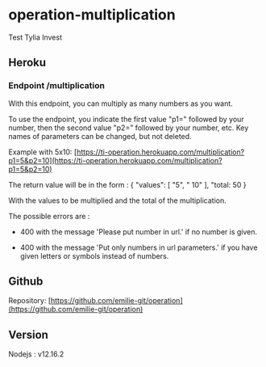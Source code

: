 # operation-multiplication

Test Tylia Invest

## Heroku

### Endpoint /multiplication

With this endpoint, you can multiply as many numbers as you want.

To use the endpoint, you indicate the first value "p1=" followed by your number, then the second value "p2=" followed by your number, etc.
Key names of parameters can be changed, but not deleted.

Example with 5x10: [https://ti-operation.herokuapp.com/multiplication?p1=5&p2=10](https://ti-operation.herokuapp.com/multiplication?p1=5&p2=10)

The return value will be in the form :
{
    "values": [
        "5",
        " 10"
    ],
    "total: 50
}

With the values to be multiplied and the total of the multiplication.

The possible errors are :

- 400 with the message 'Please put number in url.' if no number is given.

- 400 with the message 'Put only numbers in url parameters.' if you have given letters or symbols instead of numbers.

## Github

Repository: [https://github.com/emilie-git/operation](https://github.com/emilie-git/operation)


## Version

Nodejs : v12.16.2